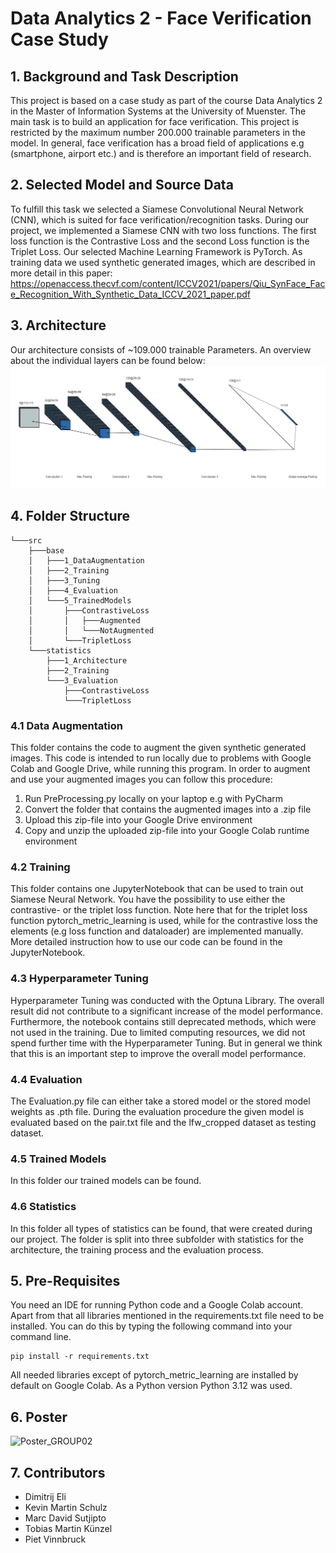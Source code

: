 # Data Analytics 2 - Face Verification Case Study 

## 1. Background and Task Description
This project is based on a case study as part of the course Data Analytics 2 in the Master of Information Systems at the 
University of Muenster. The main task is to build an application for face verification. This project is restricted by the 
maximum number 200.000 trainable parameters in the model. In general, face verification has a broad field of applications 
e.g (smartphone, airport etc.) and is therefore an important field of research. 

## 2. Selected Model and Source Data
To fulfill this task we selected a Siamese Convolutional Neural Network (CNN), which is suited for face verification/recognition tasks.
During our project, we implemented a Siamese CNN with two loss functions. The first loss function is the Contrastive Loss and the 
second Loss function is the Triplet Loss. Our selected Machine Learning Framework is PyTorch. As training data we used 
synthetic generated images, which are described in more detail in this paper: https://openaccess.thecvf.com/content/ICCV2021/papers/Qiu_SynFace_Face_Recognition_With_Synthetic_Data_ICCV_2021_paper.pdf

## 3. Architecture 
Our architecture consists of ~109.000 trainable Parameters. An overview about the individual layers can be found below:
![Siamese Convolutional Neural Network](Siamese_Neural_Network.png)

## 4. Folder Structure
```
└───src
    ├───base
    │   ├───1_DataAugmentation
    │   ├───2_Training
    │   ├───3_Tuning
    │   ├───4_Evaluation
    │   └───5_TrainedModels
    │       ├───ContrastiveLoss
    │       │   ├───Augmented
    │       │   └───NotAugmented
    │       └───TripletLoss
    └───statistics
        ├───1_Architecture
        ├───2_Training
        └───3_Evaluation
            ├───ContrastiveLoss
            └───TripletLoss
```

### 4.1 Data Augmentation
This folder contains the code to augment the given synthetic generated images. 
This code is intended to run locally due to problems with Google Colab and Google Drive,
while running this program. In order to augment and use your augmented images you can follow this
procedure: 

1. Run PreProcessing.py locally on your laptop e.g with PyCharm 
2. Convert the folder that contains the augmented images into a .zip file
3. Upload this zip-file into your Google Drive environment 
4. Copy and unzip the uploaded zip-file into your Google Colab runtime environment 

### 4.2 Training
This folder contains one JupyterNotebook that can be used to train out Siamese Neural Network.
You have the possibility to use either the contrastive- or the triplet loss function. Note here 
that for the triplet loss function pytorch_metric_learning is used, while for the contrastive loss 
the elements (e.g loss function and dataloader) are implemented manually. More detailed instruction how to use 
our code can be found in the JupyterNotebook. 

### 4.3 Hyperparameter Tuning
Hyperparameter Tuning was conducted with the Optuna Library. The overall result did not contribute to a 
significant increase of the model performance. Furthermore, the notebook contains still deprecated methods, which were
not used in the training. Due to limited computing resources, we did not spend further time with the Hyperparameter Tuning.
But in general we think that this is an important step to improve the overall model performance.

### 4.4 Evaluation 
The Evaluation.py file can either take a stored model or the stored model weights as .pth file. During the evaluation procedure 
the given model is evaluated based on the pair.txt file and the lfw_cropped dataset as testing dataset. 

### 4.5 Trained Models 
In this folder our trained models can be found. 

### 4.6 Statistics 
In this folder all types of statistics can be found, that were created during our project. The folder is split into 
three subfolder with statistics for the architecture, the training process and the evaluation process.

## 5. Pre-Requisites 
You need an IDE for running Python code and a Google Colab account. Apart from that all libraries mentioned in the
requirements.txt file need to be installed. You can do this by typing the following command into your command line.
```
pip install -r requirements.txt 
```
All needed libraries except of pytorch_metric_learning are installed by default on Google Colab. As a Python version Python 3.12 was used.

## 6. Poster 
![Poster_GROUP02](POSTER_DA2_GROUP02.jpg)

## 7. Contributors 
- Dimitrij Eli 
- Kevin Martin Schulz 
- Marc David Sutjipto 
- Tobias Martin Künzel 
- Piet Vinnbruck 


